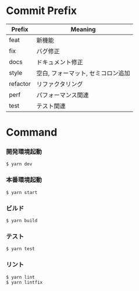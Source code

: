 # Commit Prefix
|  Prefix  | Meaning |
| -------- | ------- |
| feat     | 新機能   |
| fix      | バグ修正　　　|
| docs     | ドキュメント修正 |
| style    | 空白, フォーマット, セミコロン追加 |
| refactor | リファクタリング |
| perf     | パフォーマンス関連 |
| test     | テスト関連 |

# Command
### 開発環境起動
```shell
$ yarn dev
```

### 本番環境起動
```shell
$ yarn start
```

### ビルド
```shell
$ yarn build
```

### テスト
```shell
$ yarn test
```
### リント
```shell
$ yarn lint
$ yarn lintfix
```
